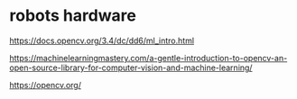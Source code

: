 # robots hardware

https://docs.opencv.org/3.4/dc/dd6/ml_intro.html

https://machinelearningmastery.com/a-gentle-introduction-to-opencv-an-open-source-library-for-computer-vision-and-machine-learning/

https://opencv.org/